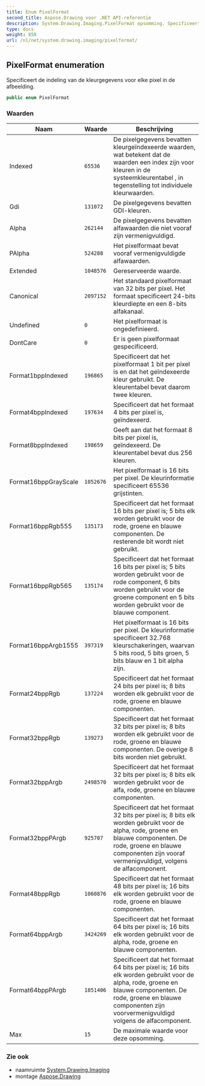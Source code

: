 ```yaml
---
title: Enum PixelFormat
second_title: Aspose.Drawing voor .NET API-referentie
description: System.Drawing.Imaging.PixelFormat opsomming. Specificeert de indeling van de kleurgegevens voor elke pixel in de afbeelding.
type: docs
weight: 850
url: /nl/net/system.drawing.imaging/pixelformat/
---
```

## PixelFormat enumeration

Specificeert de indeling van de kleurgegevens voor elke pixel in de afbeelding.

```csharp
public enum PixelFormat
```

### Waarden

| Naam | Waarde | Beschrijving |
| --- | --- | --- |
| Indexed | `65536` | De pixelgegevens bevatten kleurgeïndexeerde waarden, wat betekent dat de waarden een index zijn voor kleuren in de systeemkleurentabel , in tegenstelling tot individuele kleurwaarden. |
| Gdi | `131072` | De pixelgegevens bevatten GDI-kleuren. |
| Alpha | `262144` | De pixelgegevens bevatten alfawaarden die niet vooraf zijn vermenigvuldigd. |
| PAlpha | `524288` | Het pixelformaat bevat vooraf vermenigvuldigde alfawaarden. |
| Extended | `1048576` | Gereserveerde waarde. |
| Canonical | `2097152` | Het standaard pixelformaat van 32 bits per pixel. Het formaat specificeert 24-bits kleurdiepte en een 8-bits alfakanaal. |
| Undefined | `0` | Het pixelformaat is ongedefinieerd. |
| DontCare | `0` | Er is geen pixelformaat gespecificeerd. |
| Format1bppIndexed | `196865` | Specificeert dat het pixelformaat 1 bit per pixel is en dat het geïndexeerde kleur gebruikt. De kleurentabel bevat daarom twee kleuren. |
| Format4bppIndexed | `197634` | Specificeert dat het formaat 4 bits per pixel is, geïndexeerd. |
| Format8bppIndexed | `198659` | Geeft aan dat het formaat 8 bits per pixel is, geïndexeerd. De kleurentabel bevat dus 256 kleuren. |
| Format16bppGrayScale | `1052676` | Het pixelformaat is 16 bits per pixel. De kleurinformatie specificeert 65536 grijstinten. |
| Format16bppRgb555 | `135173` | Specificeert dat het formaat 16 bits per pixel is; 5 bits elk worden gebruikt voor de rode, groene en blauwe componenten. De resterende bit wordt niet gebruikt. |
| Format16bppRgb565 | `135174` | Specificeert dat het formaat 16 bits per pixel is; 5 bits worden gebruikt voor de rode component, 6 bits worden gebruikt voor de groene component en 5 bits worden gebruikt voor de blauwe component. |
| Format16bppArgb1555 | `397319` | Het pixelformaat is 16 bits per pixel. De kleurinformatie specificeert 32.768 kleurschakeringen, waarvan 5 bits rood, 5 bits groen, 5 bits blauw en 1 bit alpha zijn. |
| Format24bppRgb | `137224` | Specificeert dat het formaat 24 bits per pixel is; 8 bits worden elk gebruikt voor de rode, groene en blauwe componenten. |
| Format32bppRgb | `139273` | Specificeert dat het formaat 32 bits per pixel is; 8 bits worden elk gebruikt voor de rode, groene en blauwe componenten. De overige 8 bits worden niet gebruikt. |
| Format32bppArgb | `2498570` | Specificeert dat het formaat 32 bits per pixel is; 8 bits elk worden gebruikt voor de alfa, rode, groene en blauwe componenten. |
| Format32bppPArgb | `925707` | Specificeert dat het formaat 32 bits per pixel is; 8 bits elk worden gebruikt voor de alpha, rode, groene en blauwe componenten. De rode, groene en blauwe componenten zijn vooraf vermenigvuldigd, volgens de alfacomponent. |
| Format48bppRgb | `1060876` | Specificeert dat het formaat 48 bits per pixel is; 16 bits elk worden gebruikt voor de rode, groene en blauwe componenten. |
| Format64bppArgb | `3424269` | Specificeert dat het formaat 64 bits per pixel is; 16 bits elk worden gebruikt voor de alpha, rode, groene en blauwe componenten. |
| Format64bppPArgb | `1851406` | Specificeert dat het formaat 64 bits per pixel is; 16 bits elk worden gebruikt voor de alpha, rode, groene en blauwe componenten. De rode, groene en blauwe componenten zijn voorvermenigvuldigd volgens de alfacomponent. |
| Max | `15` | De maximale waarde voor deze opsomming. |

### Zie ook

* naamruimte [System.Drawing.Imaging](../../system.drawing.imaging/)
* montage [Aspose.Drawing](../../)


